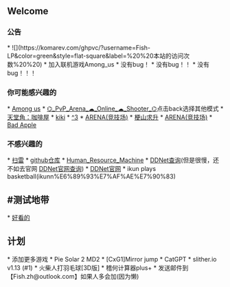 <html lang="zh-CN" color-mode=light>
<heard>
<script async src="https://www.googletagmanager.com/gtag/js?id=UA-190316399-3"></script>
<script>
  window.dataLayer = window.dataLayer || [];
  function gtag(){dataLayer.push(arguments);}
  gtag('js', new Date());
  gtag('config', 'UA-190316399-3');
</script>
</heard>
</html>


<h2>Welcome</h2>
<h3>公告</h3>
*   ![](https://komarev.com/ghpvc/?username=Fish-LP&color=green&style=flat-square&label=%20%20本站的访问次数%20%20)
*   加入联机游戏Among_us
*   没有bug！
*   没有bug！！
*   没有bug！！！

<h3>你可能感兴趣的</h3>
*   <a href="/game/Among_us" title="ARENA" >Among us</a>  
*   <a href="/game/%E2%8C%AC_PvP_Arena_%E2%98%81_Online_%E2%98%81_Shooter_%E2%8C%AC" title="⌬_PvP_Arena_☁_Online_☁_Shooter_⌬" >⌬_PvP_Arena_☁_Online_☁_Shooter_⌬</a>点击back选择其他模式
*   <a href="/game/%E5%A4%A9%E5%A0%82%E8%A7%92%EF%BC%9A%E5%92%96%E5%95%A1%E5%B1%8B" title="天堂角：咖啡屋" >天堂角：咖啡屋</a>
*   <a href="/game/kiki%E7%9A%84%E5%BE%AE%E5%BD%A2%E5%9C%B0%E7%89%A2" title="kiki" >kiki</a>
*   <a href="/game/^3" title="^3" >^3</a>
*   <a href="/game/ANENA" title="ARENA" >ARENA(竞技场)</a>
*   <a href="/game/%E6%A2%97%E5%B1%B1%E6%B1%82%E5%8D%87V1.2" title="梗山求升" >梗山求升</a>  
*   <a href="/game/ANENA" title="ARENA" >ARENA(竞技场)</a>
*   <a href="/game/Bad_Apple_Video_playback" title="ARENA" >Bad Apple</a>  

<h3>不感兴趣的</h3>
*   <a href="/game/minesweeper" title="minesweeper" >扫雷</a>  
*   <a href="https://github.com/Fish-LP/Fish-LP.github.io" title="github" >github仓库</a>  
*   <a href="/game/Human_Resource_Machine" title="Human_Resource_Machine">Human_Resource_Machine</a>
*   <a href="/tools/DDNet%E6%9F%A5%E8%AF%A2" title="DDNet查询" >DDNet查询</a>(但是很慢，还不如去官网 <a href="https://ddnet.org/players/" title="DDNet官网查询" >DDNet官网查询</a>)
*   <a href="https://ddnet.org" title="DDNet官网">DDNet官网</a>
*   ikun plays basketball(ikunn%E6%89%93%E7%AF%AE%E7%90%83)

<h2>#测试地带</h2>
*  <a href="/game/" title="minesweeper" >好看的</a>  

<h2>计划</h2>
*   添加更多游戏
*   Pie Solar 2 MD2
*   [CxG1]Mirror jump
*   CatGPT
*   slither.io v1.13 (#1)
*   火柴人打羽毛球[3D版]
*   稽何计算器plus+
*   发送邮件到【Fish.zh@outlook.com】如果人多会加(因为懒)